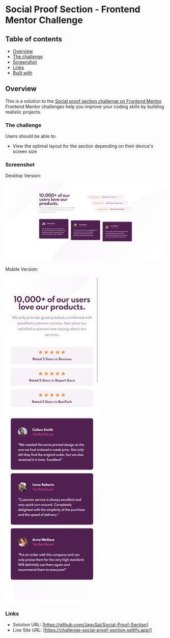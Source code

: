 # Social Proof Section - Frontend Mentor Challenge

## Table of contents

- [Overview](#overview)
- [The challenge](#the-challenge)
- [Screenshot](#screenshot)
- [Links](#links)
- [Built with](#built-with)

## Overview

This is a solution to the [Social proof section challenge on Frontend Mentor](https://www.frontendmentor.io/challenges/social-proof-section-6e0qTv_bA). Frontend Mentor challenges help you improve your coding skills by building realistic projects. 

### The challenge

Users should be able to:

- View the optimal layout for the section depending on their device's screen size

### Screenshot

Desktop Version: 

![ScreenShot](./design/desktop_design.png)

Mobile Version:

![ScreenShot](./design/mobile_design.png)

### Links

- Solution URL: [https://github.com/JaguSai/Social-Proof-Section]
- Live Site URL: [https://challenge-social-proof-section.netlify.app/]
